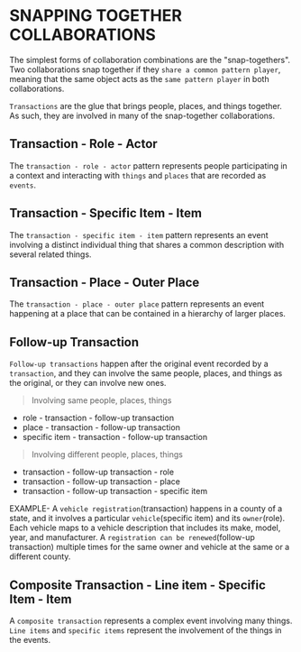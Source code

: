 # SNAPPING TOGETHER COLLABORATIONS

The simplest forms of collaboration combinations are the "snap-togethers". Two collaborations snap together if they `share a common pattern player`, meaning that the same object acts as the `same pattern player` in both collaborations.

`Transactions` are the glue that brings people, places, and things together. As such, they are involved in many of the snap-together collaborations.

## Transaction - Role - Actor

The `transaction - role - actor` pattern represents people participating in a context and interacting with `things` and `places` that are recorded as `events`.

## Transaction - Specific Item - Item

The `transaction - specific item - item` pattern represents an event involving a distinct individual thing that shares a common description with several related things.

## Transaction - Place - Outer Place

The `transaction - place - outer place` pattern represents an event happening at a place that can be contained in a hierarchy of larger places.

## Follow-up Transaction

`Follow-up transactions` happen after the original event recorded by a `transaction`, and they can involve the same people, places, and things as the original, or they can involve new ones.

> Involving same people, places, things

- role - transaction - follow-up transaction
- place - transaction - follow-up transaction
- specific item - transaction - follow-up transaction

> Involving different people, places, things

- transaction - follow-up transaction - role
- transaction - follow-up transaction - place
- transaction - follow-up transaction - specific item

EXAMPLE- A `vehicle registration`(transaction) happens in a county of a state, and it involves a particular `vehicle`(specific item) and its `owner`(role). Each vehicle maps to a vehicle description that includes its make, model, year, and manufacturer. A `registration can be renewed`(follow-up transaction) multiple times for the same owner and vehicle at the same or a different county.

## Composite Transaction - Line item - Specific Item - Item

A `composite transaction` represents a complex event involving many things. `Line items` and `specific items` represent the involvement of the things in the events.
